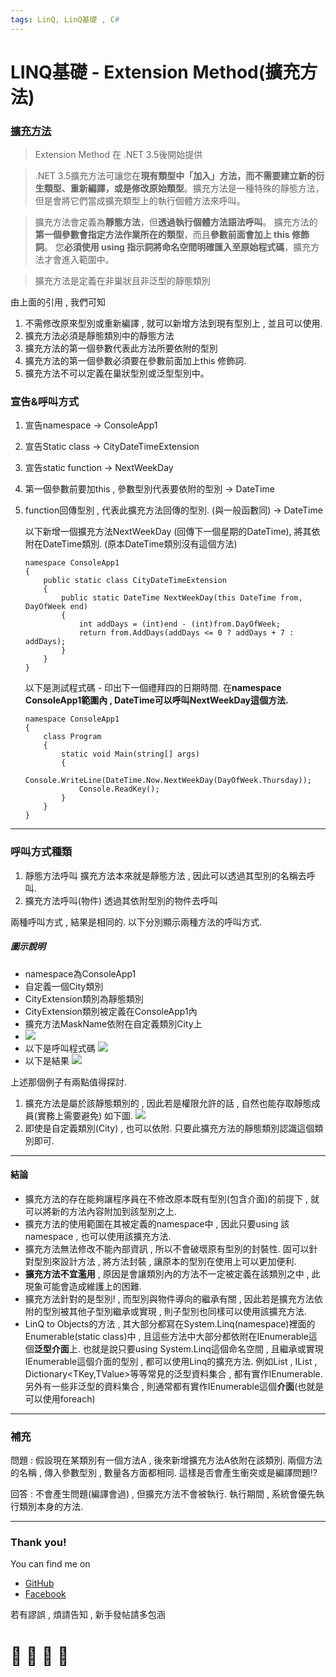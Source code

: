```yaml
---
tags: LinQ, LinQ基礎 , C#
---
```


# LINQ基礎 - Extension Method(擴充方法)

### [擴充方法](https://docs.microsoft.com/zh-tw/dotnet/csharp/programming-guide/classes-and-structs/extension-methods)

> Extension Method 在 .NET 3.5後開始提供

> .NET 3.5擴充方法可讓您在**現有類型中「加入」方法，而不需要建立新的衍生類型、重新編譯，或是修改原始類型**。擴充方法是一種特殊的靜態方法，但是會將它們當成擴充類型上的執行個體方法來呼叫。

> 擴充方法會定義為**靜態方法**，但**透過執行個體方法語法呼叫**。 擴充方法的**第一個參數會指定方法作業所在的類型**，而且**參數前面會加上 this 修飾詞**。 您**必須使用 using 指示詞將命名空間明確匯入至原始程式碼**，擴充方法才會進入範圍中。

> 擴充方法是定義在非巢狀且非泛型的靜態類別

由上面的引用 , 我們可知
1.  不需修改原來型別或重新編譯 , 就可以新增方法到現有型別上 , 並且可以使用.
2.  擴充方法必須是靜態類別中的靜態方法
3.  擴充方法的第一個參數代表此方法所要依附的型別
4.  擴充方法的第一個參數必須要在參數前面加上this 修飾詞.
5.  擴充方法不可以定義在巢狀型別或泛型型別中。

### 宣告&呼叫方式
1. 宣告namespace ->  ConsoleApp1
2. 宣告Static class -> CityDateTimeExtension
3. 宣告static function -> NextWeekDay
4. 第一個參數前要加this , 參數型別代表要依附的型別 -> DateTime
5. function回傳型別 , 代表此擴充方法回傳的型別. (與一般函數同) -> DateTime

    以下新增一個擴充方法NextWeekDay (回傳下一個星期的DateTime), 將其依附在DateTime類別. (原本DateTime類別沒有這個方法)
    ```
    namespace ConsoleApp1
    {
        public static class CityDateTimeExtension
        {
            public static DateTime NextWeekDay(this DateTime from, DayOfWeek end)
            {
                int addDays = (int)end - (int)from.DayOfWeek;
                return from.AddDays(addDays <= 0 ? addDays + 7 : addDays);
            }
        }
    }
    ```
    以下是測試程式碼 - 印出下一個禮拜四的日期時間.
    在**namespace ConsoleApp1範圍內 , DateTime可以呼叫NextWeekDay這個方法.**
    ```
    namespace ConsoleApp1
    {
        class Program
        {
            static void Main(string[] args)
            {
                Console.WriteLine(DateTime.Now.NextWeekDay(DayOfWeek.Thursday));
                Console.ReadKey();
            } 
        }
    }
    ```
---

### 呼叫方式種類

1. 靜態方法呼叫
   擴充方法本來就是靜態方法 , 因此可以透過其型別的名稱去呼叫.
2. 擴充方法呼叫(物件)
   透過其依附型別的物件去呼叫
   
兩種呼叫方式 , 結果是相同的. 以下分別顯示兩種方法的呼叫方式.

##### 圖示說明
* namespace為ConsoleApp1
* 自定義一個City類別
* CityExtension類別為靜態類別
* CityExtension類別被定義在ConsoleApp1內
* 擴充方法MaskName依附在自定義類別City上
* ![](https://i.imgur.com/8t8W4vI.png)    
* 以下是呼叫程式碼
![](https://i.imgur.com/DGAEtZB.png)
* 以下是結果
![](https://i.imgur.com/tJ6hPOl.png)

上述那個例子有兩點值得探討. 
1. 擴充方法是屬於該靜態類別的 , 因此若是權限允許的話 , 自然也能存取靜態成員(實務上需要避免) 如下圖.
![](https://i.imgur.com/AKfX1Vd.png)
2. 即使是自定義類別(City) , 也可以依附. 只要此擴充方法的靜態類別認識這個類別即可.

---

#### 結論
- 擴充方法的存在能夠讓程序員在不修改原本既有型別(包含介面)的前提下 , 就可以將新的方法內容附加到該型別之上.
- 擴充方法的使用範圍在其被定義的namespace中 , 因此只要using 該namespace , 也可以使用該擴充方法.
- 擴充方法無法修改不能內部資訊 , 所以不會破壞原有型別的封裝性. 固可以針對型別來設計方法 , 將方法封裝 , 讓原本的型別在使用上可以更加便利.
- **擴充方法不宜濫用** , 原因是會讓類別內的方法不一定被定義在該類別之中 , 此現象可能會造成維護上的困難.
- 擴充方法針對的是型別! , 而型別與物件導向的繼承有關 , 因此若是擴充方法依附的型別被其他子型別繼承或實現 , 則子型別也同樣可以使用該擴充方法.
- LinQ to Objects的方法 , 其大部分都寫在System.Linq(namespace)裡面的Enumerable(static class)中 , 且這些方法中大部分都依附在IEnumerable<T>這個**泛型介面**上. 也就是說只要using System.Linq這個命名空間 , 且繼承或實現IEnumerable<T>這個介面的型別 , 都可以使用Linq的擴充方法. 例如List<T> , IList<T> , Dictionary<TKey,TValue>等等常見的泛型資料集合 , 都有實作IEnumerable<T>. 另外有一些非泛型的資料集合 , 則通常都有實作IEnumerable這個**介面**(也就是可以使用foreach)

---
### 補充
問題 : 假設現在某類別有一個方法A , 後來新增擴充方法A依附在該類別.
兩個方法的名稱 , 傳入參數型別 , 數量各方面都相同. 這樣是否會產生衝突或是編譯問題!?

回答 : 不會產生問題(編譯會過) , 但擴充方法不會被執行. 執行期間 , 系統會優先執行類別本身的方法.

---

### Thank you! 

You can find me on

- [GitHub](https://github.com/s0920832252)
- [Facebook](https://www.facebook.com/fourtune.chen)

若有謬誤 , 煩請告知 , 新手發帖請多包涵

# :100: :muscle: :tada: :sheep: 
